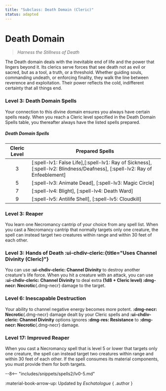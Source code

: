 ```yaml
---
title: "Subclass: Death Domain (Cleric)"
status: adapted
---
```


<p style="display:none">
Harness the Stillness of Death
</p>

# Death Domain

> *Harness the Stillness of Death*

The Death domain deals with the inevitable end of life and the power that lingers beyond it. Its clerics serve forces that see death not as evil or sacred, but as a tool, a truth, or a threshold. Whether guiding souls, commanding undeath, or enforcing finality, they walk the line between reverence and exploitation. Their power reflects the cold, indifferent certainty that all things end.

### Level 3: Death Domain Spells

Your connection to this divine domain ensures you always have certain spells ready. When you reach a Cleric level specified in the Death Domain Spells table, you thereafter always have the listed spells prepared.

##### Death Domain Spells

| Cleric Level | Prepared Spells |
| :-: | --- |
| 3 | [:spell-lv1: False Life],[:spell-lv1: Ray of Sickness], [:spell-lv2: Blindness/Deafness], [:spell-lv2: Ray of Enfeeblement] |
| 5 | [:spell-lv3: Animate Dead], [:spell-lv3: Magic Circle] |
| 7 | [:spell-lv4: Blight], [:spell-lv4: Death Ward] |
| 9 | [:spell-lv5: Antilife Shell], [:spell-lv5: Cloudkill] |

### Level 3: Reaper

You learn one Necromancy cantrip of your choice from any spell list. When you cast a Necromancy cantrip that normally targets only one creature, the spell can instead target two creatures within range and within 30 feet of each other.

### Level 3: Hands of Death :ui-chdiv-cleric:{title="Uses Channel Divinity (Cleric)"}

You can use **:ui-chdiv-cleric: Channel Divinity** to destroy another creature's life force. When you hit a creature with an attack, you can use **:ui-chdiv-cleric: Channel Divinity** to deal extra **(1d8 + Cleric level) :dmg-necr: Necrotic**{.dmg-necr} damage to the target.

### Level 6: Inescapable Destruction

Your ability to channel negative energy becomes more potent. **:dmg-necr: Necrotic**{.dmg-necr} damage dealt by your Cleric spells and **:ui-chdiv-cleric: Channel Divinity** options ignores **:dmg-res: Resistance** to **:dmg-necr: Necrotic**{.dmg-necr} damage.

### Level 17: Improved Reaper

When you cast a Necromancy spell that is level 5 or lower that targets only one creature, the spell can instead target two creatures within range and within 30 feet of each other. If the spell consumes its material components, you must provide them for both targets.

--8<-- "includes/snippets/spells2/lv0-5.md"

:material-book-arrow-up: Updated by *Eschatologue* 
{ .author }
